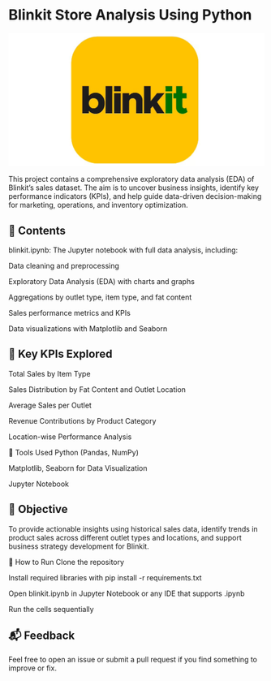 # Blinkit Store Analysis Using Python

![Blinkit Logo](https://github.com/ShreyaNayak15/blinkit_python_project/blob/main/blinkit_logo.jpg)

This project contains a comprehensive exploratory data analysis (EDA) of Blinkit’s sales dataset. The aim is to uncover business insights, identify key performance indicators (KPIs), and help guide data-driven decision-making for marketing, operations, and inventory optimization.

## 📁 Contents
blinkit.ipynb: The Jupyter notebook with full data analysis, including:

Data cleaning and preprocessing

Exploratory Data Analysis (EDA) with charts and graphs

Aggregations by outlet type, item type, and fat content

Sales performance metrics and KPIs

Data visualizations with Matplotlib and Seaborn

## 🧠 Key KPIs Explored
Total Sales by Item Type

Sales Distribution by Fat Content and Outlet Location

Average Sales per Outlet

Revenue Contributions by Product Category

Location-wise Performance Analysis

📌 Tools Used
Python (Pandas, NumPy)

Matplotlib, Seaborn for Data Visualization

Jupyter Notebook

## 🎯 Objective
To provide actionable insights using historical sales data, identify trends in product sales across different outlet types and locations, and support business strategy development for Blinkit.

🚀 How to Run
Clone the repository

Install required libraries with pip install -r requirements.txt

Open blinkit.ipynb in Jupyter Notebook or any IDE that supports .ipynb

Run the cells sequentially

## 📬 Feedback
Feel free to open an issue or submit a pull request if you find something to improve or fix.
